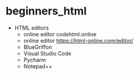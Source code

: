 # beginners_html

- HTML editors
  - online editor codehtml.online
  - online editor https://html-online.com/editor/
  - BlueGriffon
  - Visual Studio Code
  - Pycharm
  - Notepad++ 
